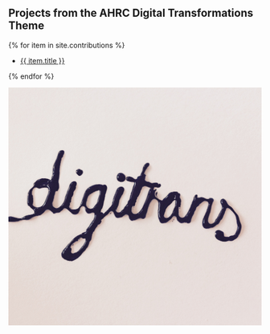 
## Projects from the AHRC Digital Transformations Theme

{% for item in site.contributions %}
<ul><li><a class="titles" href="{{ site.baseurl }}{{ item.url }}">{{ item.title }}</a></li></ul>
{% endfor %}

![Image](contributions/Images/CoverImage2.jpeg)
